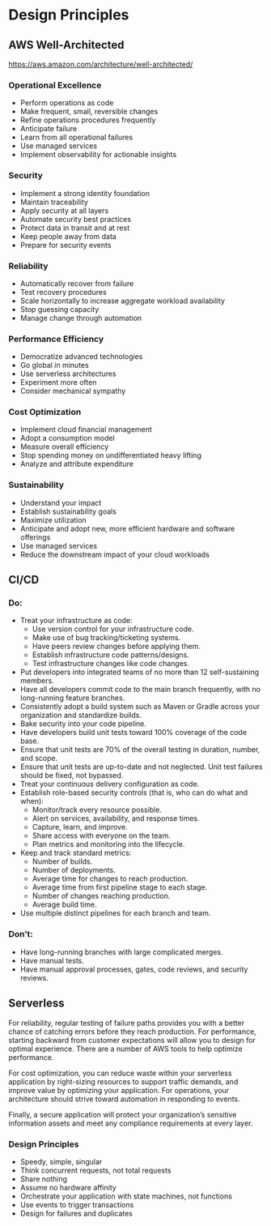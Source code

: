 # Design Principles

## AWS Well-Architected

https://aws.amazon.com/architecture/well-architected/

### Operational Excellence

- Perform operations as code
- Make frequent, small, reversible changes
- Refine operations procedures frequently
- Anticipate failure
- Learn from all operational failures
- Use managed services
- Implement observability for actionable insights

### Security

- Implement a strong identity foundation
- Maintain traceability
- Apply security at all layers
- Automate security best practices
- Protect data in transit and at rest
- Keep people away from data
- Prepare for security events

### Reliability

- Automatically recover from failure
- Test recovery procedures
- Scale horizontally to increase aggregate workload availability
- Stop guessing capacity
- Manage change through automation

### Performance Efficiency

- Democratize advanced technologies
- Go global in minutes
- Use serverless architectures
- Experiment more often
- Consider mechanical sympathy

### Cost Optimization

- Implement cloud financial management
- Adopt a consumption model
- Measure overall efficiency
- Stop spending money on undifferentiated heavy lifting
- Analyze and attribute expenditure

### Sustainability

- Understand your impact
- Establish sustainability goals
- Maximize utilization
- Anticipate and adopt new, more efficient hardware and software offerings
- Use managed services
- Reduce the downstream impact of your cloud workloads

## CI/CD

### Do:

- Treat your infrastructure as code:
  - Use version control for your infrastructure code.
  - Make use of bug tracking/ticketing systems.
  - Have peers review changes before applying them.
  - Establish infrastructure code patterns/designs.
  - Test infrastructure changes like code changes.
- Put developers into integrated teams of no more than 12 self-sustaining members.
- Have all developers commit code to the main branch frequently, with no long-running feature branches.
- Consistently adopt a build system such as Maven or Gradle across your organization and standardize builds.
- Bake security into your code pipeline.
- Have developers build unit tests toward 100% coverage of the code base.
- Ensure that unit tests are 70% of the overall testing in duration, number, and scope.
- Ensure that unit tests are up-to-date and not neglected. Unit test failures should be fixed, not bypassed.
- Treat your continuous delivery configuration as code.
- Establish role-based security controls (that is, who can do what and when):
  - Monitor/track every resource possible.
  - Alert on services, availability, and response times.
  - Capture, learn, and improve.
  - Share access with everyone on the team.
  - Plan metrics and monitoring into the lifecycle.
- Keep and track standard metrics:
  - Number of builds.
  - Number of deployments.
  - Average time for changes to reach production.
  - Average time from first pipeline stage to each stage.
  - Number of changes reaching production.
  - Average build time.
- Use multiple distinct pipelines for each branch and team.

### Don’t:

- Have long-running branches with large complicated merges.
- Have manual tests.
- Have manual approval processes, gates, code reviews, and security reviews.

## Serverless

For reliability, regular testing of failure paths provides you with a better chance of catching errors before they reach production. For performance, starting backward from customer expectations will allow you to design for optimal experience. There are a number of AWS tools to help optimize performance.

For cost optimization, you can reduce waste within your serverless application by right-sizing resources to support traffic demands, and improve value by optimizing your application. For operations, your architecture should strive toward automation in responding to events.

Finally, a secure application will protect your organization’s sensitive information assets and meet any compliance requirements at every layer.

### Design Principles

- Speedy, simple, singular
- Think concurrent requests, not total requests
- Share nothing
- Assume no hardware affinity
- Orchestrate your application with state machines, not functions
- Use events to trigger transactions
- Design for failures and duplicates
